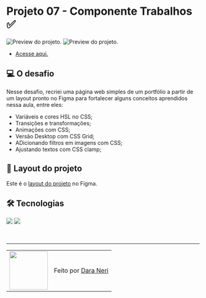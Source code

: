 # Projeto 07 - Componente Trabalhos ✅

<img src="./.github/preview-projeto-07.png" alt="Preview do projeto." />
<img src="./.github/preview-02-projeto-07.png" alt="Preview do projeto." />

- <a href="#">Acesse aqui.</a>

## 💻 O desafio

Nesse desafio, recriei uma página web simples de um portfólio a partir de um layout pronto no Figma para fortalecer alguns conceitos aprendidos nessa aula, entre eles:

- Variáveis e cores HSL no CSS;
- Transições e transformações;
- Animações com CSS;
- Versão Desktop com CSS Grid;
- ADicionando filtros em imagens com CSS;
- Ajustando textos com CSS clamp;

## 🎨 Layout do projeto

Este é o <a href="https://www.figma.com/file/FLbzVm3HLN0cNT6CeQqmka/Explorer-Stage-03-Projeto-03-(Copy)?type=design&node-id=203-1925&t=9frhCb1PAvKC7p7V-0">layout do projeto</a> no Figma.

## 🛠 Tecnologias

<div>
    <img src="https://img.shields.io/badge/HTML5-E34F26?style=for-the-badge&logo=html5&logoColor=white" />
    <img src="https://img.shields.io/badge/CSS3-1572B6?style=for-the-badge&logo=css3&logoColor=white" />
</div>
<br>

<br>

---

<table>
  <tr>
    <td>
      <img src="https://github.com/daragneri.png" width="100px" />
    </td>
    <td>
      Feito por <a href="https://github.com/daragneri">Dara Neri</a>
    </td>
  </tr>
</table>
